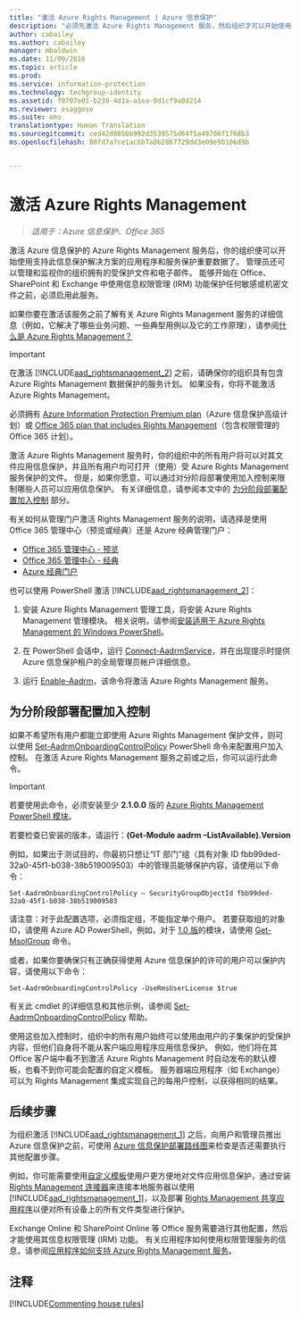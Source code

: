 ```yaml
---
title: "激活 Azure Rights Management | Azure 信息保护"
description: "必须先激活 Azure Rights Management 服务，然后组织才可以开始使用支持此信息保护解决方案的应用程序和服务来保护文档和电子邮件。"
author: cabailey
ms.author: cabailey
manager: mbaldwin
ms.date: 11/09/2016
ms.topic: article
ms.prod: 
ms.service: information-protection
ms.technology: techgroup-identity
ms.assetid: f8707e01-b239-4d1a-a1ea-0d1cf9a8d214
ms.reviewer: esaggese
ms.suite: ems
translationtype: Human Translation
ms.sourcegitcommit: ced42d0856b992d3539575d64f5a49706f1768b3
ms.openlocfilehash: 80fd7a7ce1ac6b7a8b2867729dd3e09e9b106d9b


---
```


# <a name="activating-azure-rights-management"></a>激活 Azure Rights Management

>*适用于：Azure 信息保护、Office 365*

激活 Azure 信息保护的 Azure Rights Management 服务后，你的组织便可以开始使用支持此信息保护解决方案的应用程序和服务保护重要数据了。 管理员还可以管理和监视你的组织拥有的受保护文件和电子邮件。 能够开始在 Office、SharePoint 和 Exchange 中使用信息权限管理 (IRM) 功能保护任何敏感或机密文件之前，必须启用此服务。

如果你要在激活该服务之前了解有关 Azure Rights Management 服务的详细信息（例如，它解决了哪些业务问题、一些典型用例以及它的工作原理），请参阅[什么是 Azure Rights Management？](../understand-explore/what-is-azure-rms.md)

> [!IMPORTANT]
> 在激活 [!INCLUDE[aad_rightsmanagement_2](../includes/aad_rightsmanagement_2_md.md)] 之前，请确保你的组织具有包含 Azure Rights Management 数据保护的服务计划。 如果没有，你将不能激活 Azure Rights Management。
>
> 必须拥有 [Azure Information Protection Premium plan](https://www.microsoft.com/en-us/cloud-platform/azure-information-protection-pricing)（Azure 信息保护高级计划）或 [Office 365 plan that includes Rights Management](http://download.microsoft.com/download/E/C/F/ECF42E71-4EC0-48FF-AA00-577AC14D5B5C/Azure_Information_Protection_licensing_datasheet_EN-US.pdf)（包含权限管理的 Office 365 计划）。

激活 Azure Rights Management 服务时，你的组织中的所有用户将可以对其文件应用信息保护，并且所有用户均可打开（使用）受 Azure Rights Management 服务保护的文件。 但是，如果你愿意，可以通过对分阶段部署使用加入控制来限制哪些人员可以应用信息保护。 有关详细信息，请参阅本文中的 [为分阶段部署配置加入控制](#configuring-onboarding-controls-for-a-phased-deployment) 部分。

有关如何从管理门户激活 Rights Management 服务的说明，请选择是使用 Office 365 管理中心（预览或经典）还是 Azure 经典管理门户：


- [Office 365 管理中心 - 预览](activate-office365-preview.md)
- [Office 365 管理中心 - 经典](activate-office365-classic.md)
- [Azure 经典门户](activate-azure-classic.md)

也可以使用 PowerShell 激活 [!INCLUDE[aad_rightsmanagement_2](../includes/aad_rightsmanagement_2_md.md)]：

1. 安装 Azure Rights Management 管理工具，将安装 Azure Rights Management 管理模块。 相关说明，请参阅[安装适用于 Azure Rights Management 的 Windows PowerShell](../deploy-use/install-powershell.md)。

2. 在 PowerShell 会话中，运行 [Connect-AadrmService](https://msdn.microsoft.com/library/windowsazure/dn629415.aspx)，并在出现提示时提供 Azure 信息保护租户的全局管理员帐户详细信息。

3. 运行 [Enable-Aadrm](http://msdn.microsoft.com/library/windowsazure/dn629412.aspx)，该命令将激活 Azure Rights Management 服务。

## <a name="configuring-onboarding-controls-for-a-phased-deployment"></a>为分阶段部署配置加入控制
如果不希望所有用户都能立即使用 Azure Rights Management 保护文件，则可以使用 [Set-AadrmOnboardingControlPolicy](http://msdn.microsoft.com/library/azure/dn857521.aspx) PowerShell 命令来配置用户加入控制。 在激活 Azure Rights Management 服务之前或之后，你可以运行此命令。

> [!IMPORTANT]
> 若要使用此命令，必须安装至少 **2.1.0.0** 版的 [Azure Rights Management PowerShell 模块](http://go.microsoft.com/fwlink/?LinkId=257721)。
>
> 若要检查已安装的版本，请运行：**(Get-Module aadrm –ListAvailable).Version**

例如，如果出于测试目的，你最初只想让“IT 部门”组（具有对象 ID fbb99ded-32a0-45f1-b038-38b519009503）中的管理员能够保护内容，请使用以下命令：

```
Set-AadrmOnboardingControlPolicy – SecurityGroupObjectId fbb99ded-32a0-45f1-b038-38b519009503
```
请注意：对于此配置选项，必须指定组，不能指定单个用户。 若要获取组的对象 ID，请使用 Azure AD PowerShell，例如，对于 [1.0 版](https://msdn.microsoft.com/library/azure/jj151815\(v=azure.98\).aspx)的模块，请使用 [Get-MsolGroup](https://msdn.microsoft.com/library/azure/dn194130\(v=azure.98\).aspx) 命令。

或者，如果你要确保只有正确获得使用 Azure 信息保护的许可的用户可以保护内容，请使用以下命令：

```
Set-AadrmOnboardingControlPolicy -UseRmsUserLicense $true
```

有关此 cmdlet 的详细信息和其他示例，请参阅 [Set-AadrmOnboardingControlPolicy](https://msdn.microsoft.com/library/dn857521.aspx) 帮助。

使用这些加入控制时，组织中的所有用户始终可以使用由用户的子集保护的受保护内容，但他们自身将不能从客户端应用程序应用信息保护。 例如，他们将在其 Office 客户端中看不到激活 Azure Rights Management 时自动发布的默认模板，也看不到你可能会配置的自定义模板。  服务器端应用程序（如 Exchange）可以为 Rights Management 集成实现自己的每用户控制，以获得相同的结果。


## <a name="next-steps"></a>后续步骤
为组织激活 [!INCLUDE[aad_rightsmanagement_1](../includes/aad_rightsmanagement_1_md.md)] 之后，向用户和管理员推出 Azure 信息保护之前，可使用 [Azure 信息保护部署路线图](../plan-design/deployment-roadmap.md)来检查是否还需要执行其他配置步骤。 

例如，你可能需要使用[自定义模板](configure-custom-templates.md)使用户更方便地对文件应用信息保护，通过安装 [Rights Management 连接器](deploy-rms-connector.md)来连接本地服务器以使用 [!INCLUDE[aad_rightsmanagement_1](../includes/aad_rightsmanagement_1_md.md)]，以及部署 [Rights Management 共享应用程序](../rms-client/sharing-app-windows.md)以便对所有设备上的所有文件类型进行保护。 

Exchange Online 和 SharePoint Online 等 Office 服务需要进行其他配置，然后才能使用其信息权限管理 (IRM) 功能。 有关应用程序如何使用权限管理服务的信息，请参阅[应用程序如何支持 Azure Rights Management 服务](../understand-explore/applications-support.md)。

## <a name="comments"></a>注释

[!INCLUDE[Commenting house rules](../includes/houserules.md)]


<!--HONumber=Dec16_HO2-->


